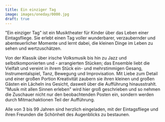 ```yaml
---
title: Ein einziger Tag
image: images/oneday/0000.jpg
draft: true
---
```


"Ein einziger Tag" ist ein Musiktheater für Kinder über das Leben einer
Eintagsfliege. Sie erlebt einen Tag voller wunderbarer, verzaubernder und
abenteuerlicher Momente und lernt dabei, die kleinen Dinge im Leben zu sehen
und wertzuschätzen.

<!--more-->

Von der Klassik über irische Volksmusik bis hin zu Jazz und selbstkomponierten
und - arrangierten Stücken; das Ensemble liebt die Vielfalt und vereint in
ihrem Stück ein- und mehrstimmigen Gesang, Instrumentalspiel, Tanz, Bewegung
und Improvisation. Mit Liebe zum Detail und einer großen Portion Kreativität
zaubern sie ihren kleinen und großen Gästen ein Lächeln ins Gesicht, dasweit
über die Aufführung hinausstrahlt. "Musik mit allen Sinnen erleben" wird hier
groß geschrieben und so nehmen die Zuschauer nicht nur den beobachtenden Posten
ein, sondern werden durch Mitmachaktionen Teil der Aufführung.

Alle von 3 bis 99 Jahren sind herzlich eingeladen, mit der Eintagsfliege und
ihren Freunden die Schönheit des Augenblicks zu bestaunen.

